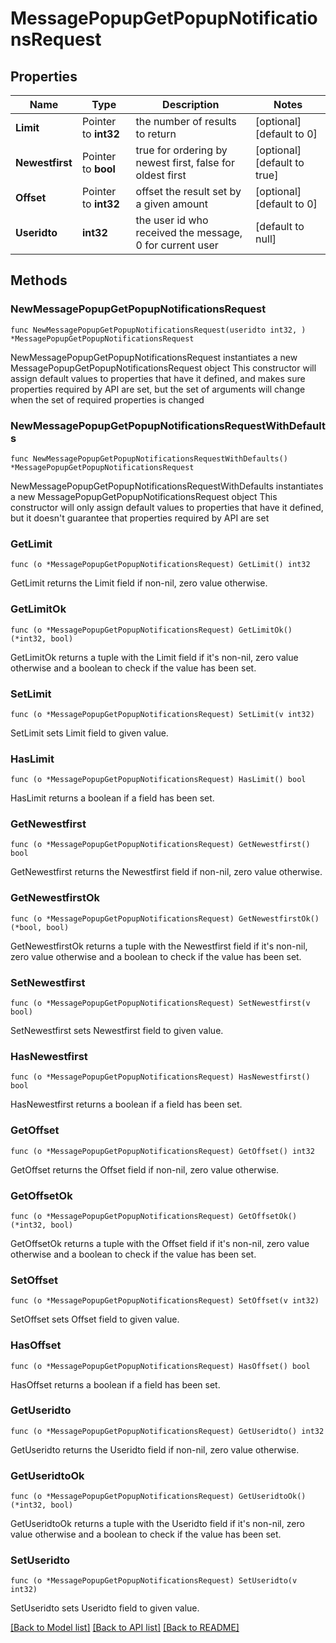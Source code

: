 # MessagePopupGetPopupNotificationsRequest

## Properties

Name | Type | Description | Notes
------------ | ------------- | ------------- | -------------
**Limit** | Pointer to **int32** | the number of results to return | [optional] [default to 0]
**Newestfirst** | Pointer to **bool** | true for ordering by newest first, false for oldest first | [optional] [default to true]
**Offset** | Pointer to **int32** | offset the result set by a given amount | [optional] [default to 0]
**Useridto** | **int32** | the user id who received the message, 0 for current user | [default to null]

## Methods

### NewMessagePopupGetPopupNotificationsRequest

`func NewMessagePopupGetPopupNotificationsRequest(useridto int32, ) *MessagePopupGetPopupNotificationsRequest`

NewMessagePopupGetPopupNotificationsRequest instantiates a new MessagePopupGetPopupNotificationsRequest object
This constructor will assign default values to properties that have it defined,
and makes sure properties required by API are set, but the set of arguments
will change when the set of required properties is changed

### NewMessagePopupGetPopupNotificationsRequestWithDefaults

`func NewMessagePopupGetPopupNotificationsRequestWithDefaults() *MessagePopupGetPopupNotificationsRequest`

NewMessagePopupGetPopupNotificationsRequestWithDefaults instantiates a new MessagePopupGetPopupNotificationsRequest object
This constructor will only assign default values to properties that have it defined,
but it doesn't guarantee that properties required by API are set

### GetLimit

`func (o *MessagePopupGetPopupNotificationsRequest) GetLimit() int32`

GetLimit returns the Limit field if non-nil, zero value otherwise.

### GetLimitOk

`func (o *MessagePopupGetPopupNotificationsRequest) GetLimitOk() (*int32, bool)`

GetLimitOk returns a tuple with the Limit field if it's non-nil, zero value otherwise
and a boolean to check if the value has been set.

### SetLimit

`func (o *MessagePopupGetPopupNotificationsRequest) SetLimit(v int32)`

SetLimit sets Limit field to given value.

### HasLimit

`func (o *MessagePopupGetPopupNotificationsRequest) HasLimit() bool`

HasLimit returns a boolean if a field has been set.

### GetNewestfirst

`func (o *MessagePopupGetPopupNotificationsRequest) GetNewestfirst() bool`

GetNewestfirst returns the Newestfirst field if non-nil, zero value otherwise.

### GetNewestfirstOk

`func (o *MessagePopupGetPopupNotificationsRequest) GetNewestfirstOk() (*bool, bool)`

GetNewestfirstOk returns a tuple with the Newestfirst field if it's non-nil, zero value otherwise
and a boolean to check if the value has been set.

### SetNewestfirst

`func (o *MessagePopupGetPopupNotificationsRequest) SetNewestfirst(v bool)`

SetNewestfirst sets Newestfirst field to given value.

### HasNewestfirst

`func (o *MessagePopupGetPopupNotificationsRequest) HasNewestfirst() bool`

HasNewestfirst returns a boolean if a field has been set.

### GetOffset

`func (o *MessagePopupGetPopupNotificationsRequest) GetOffset() int32`

GetOffset returns the Offset field if non-nil, zero value otherwise.

### GetOffsetOk

`func (o *MessagePopupGetPopupNotificationsRequest) GetOffsetOk() (*int32, bool)`

GetOffsetOk returns a tuple with the Offset field if it's non-nil, zero value otherwise
and a boolean to check if the value has been set.

### SetOffset

`func (o *MessagePopupGetPopupNotificationsRequest) SetOffset(v int32)`

SetOffset sets Offset field to given value.

### HasOffset

`func (o *MessagePopupGetPopupNotificationsRequest) HasOffset() bool`

HasOffset returns a boolean if a field has been set.

### GetUseridto

`func (o *MessagePopupGetPopupNotificationsRequest) GetUseridto() int32`

GetUseridto returns the Useridto field if non-nil, zero value otherwise.

### GetUseridtoOk

`func (o *MessagePopupGetPopupNotificationsRequest) GetUseridtoOk() (*int32, bool)`

GetUseridtoOk returns a tuple with the Useridto field if it's non-nil, zero value otherwise
and a boolean to check if the value has been set.

### SetUseridto

`func (o *MessagePopupGetPopupNotificationsRequest) SetUseridto(v int32)`

SetUseridto sets Useridto field to given value.



[[Back to Model list]](../README.md#documentation-for-models) [[Back to API list]](../README.md#documentation-for-api-endpoints) [[Back to README]](../README.md)


